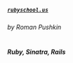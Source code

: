 ##### <code>[rubyschool.us](https://rubyschool.us/)</code>
###### by Roman Pushkin
# 
##### Ruby, Sinatra, Rails

